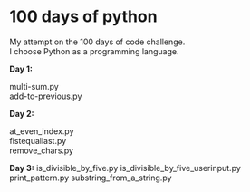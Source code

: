 # 100 days of python

My attempt on the 100 days of code challenge.  
I choose Python as a programming language.

**Day 1:**

multi-sum.py  
add-to-previous.py

**Day 2:**

at_even_index.py  
fistequallast.py  
remove_chars.py  

**Day 3:**
is_divisible_by_five.py
is_divisible_by_five_userinput.py
print_pattern.py
substring_from_a_string.py
